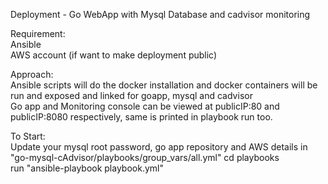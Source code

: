 
Deployment - Go WebApp with Mysql Database and cadvisor monitoring    

Requirement:       
Ansible   
AWS account (if want to make deployment public)          

Approach:       
Ansible scripts will do the docker installation and docker containers will be run and exposed and linked for goapp, mysql and cadvisor    
Go app and Monitoring console can be viewed at publicIP:80 and publicIP:8080 respectively, same is printed in playbook run too.         



To Start:    
Update your mysql root password, go app repository and AWS details in "go-mysql-cAdvisor/playbooks/group_vars/all.yml"
cd playbooks           
run "ansible-playbook playbook.yml"     
